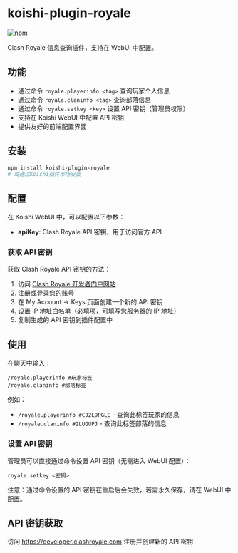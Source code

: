 # koishi-plugin-royale

[![npm](https://img.shields.io/npm/v/koishi-plugin-royale?style=flat-square)](https://www.npmjs.com/package/koishi-plugin-royale)

Clash Royale 信息查询插件，支持在 WebUI 中配置。

## 功能

-   通过命令 `royale.playerinfo <tag>` 查询玩家个人信息
-   通过命令 `royale.claninfo <tag>` 查询部落信息
-   通过命令 `royale.setkey <key>` 设置 API 密钥（管理员权限）
-   支持在 Koishi WebUI 中配置 API 密钥
-   提供友好的前端配置界面

## 安装

```bash
npm install koishi-plugin-royale
# 或通过Koishi插件市场安装
```

## 配置

在 Koishi WebUI 中，可以配置以下参数：

-   **apiKey**: Clash Royale API 密钥，用于访问官方 API

### 获取 API 密钥

获取 Clash Royale API 密钥的方法：

1. 访问 [Clash Royale 开发者门户网站](https://developer.clashroyale.com)
2. 注册或登录您的账号
3. 在 My Account → Keys 页面创建一个新的 API 密钥
4. 设置 IP 地址白名单（必填项，可填写您服务器的 IP 地址）
5. 复制生成的 API 密钥到插件配置中

## 使用

在聊天中输入：

```
/royale.playerinfo #玩家标签
/royale.claninfo #部落标签
```

例如：

-   `/royale.playerinfo #CJ2L9PGLG` - 查询此标签玩家的信息
-   `/royale.claninfo #2LUGUPJ` - 查询此标签部落的信息

### 设置 API 密钥

管理员可以直接通过命令设置 API 密钥（无需进入 WebUI 配置）：

```
royale.setkey <密钥>
```

注意：通过命令设置的 API 密钥在重启后会失效，若需永久保存，请在 WebUI 中配置。

## API 密钥获取

访问 https://developer.clashroyale.com 注册并创建新的 API 密钥
